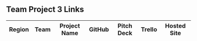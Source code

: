 ## Team Project 3 Links

| Region | Team | Project Name | GitHub | Pitch Deck | Trello | Hosted Site |
|:---:|---|:---:|:---:|:---:|:---:|:---:|
